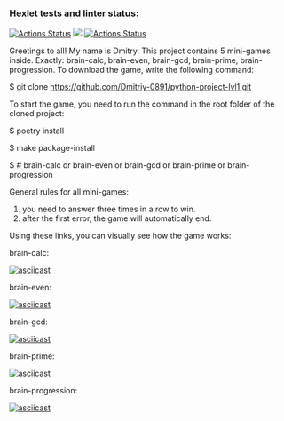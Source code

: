 ### Hexlet tests and linter status:
[![Actions Status](https://github.com/Dmitriy-0891/python-project-lvl1/workflows/hexlet-check/badge.svg)](https://github.com/Dmitriy-0891/python-project-lvl1/actions)
<a href="https://codeclimate.com/github/Dmitriy-0891/python-project-lvl1/maintainability"><img src="https://api.codeclimate.com/v1/badges/557c012bb642709e60ba/maintainability" /></a>
[![Actions Status](https://github.com/Dmitriy-0891/python-project-lvl1/workflows/Lint/badge.svg)](https://github.com/Dmitriy-0891/python-project-lvl1/actions)

Greetings to all! My name is Dmitry. This project contains 5 mini-games inside. Exactly: brain-calc, brain-even, brain-gcd, brain-prime, brain-progression.
To download the game, write the following command:

$ git clone https://github.com/Dmitriy-0891/python-project-lvl1.git

To start the game, you need to run the command in the root folder of the cloned project: 

$ poetry install

$ make package-install

$ <name-game> # brain-calc or brain-even or brain-gcd or brain-prime or brain-progression

General rules for all mini-games:
1) you need to answer three times in a row to win.
2) after the first error, the game will automatically end.

Using these links, you can visually see how the game works:

brain-calc:

[![asciicast](https://asciinema.org/a/lxwc1uuY614Myxn3ja5PBrTc6.svg)](https://asciinema.org/a/lxwc1uuY614Myxn3ja5PBrTc6)

brain-even:

[![asciicast](https://asciinema.org/a/ZrkY23V7Y57dKUYoKFOIBaPmk.svg)](https://asciinema.org/a/ZrkY23V7Y57dKUYoKFOIBaPmk)

brain-gcd:

[![asciicast](https://asciinema.org/a/fSI0Jt1QR3wnglOxqddLYg6PX.svg)](https://asciinema.org/a/fSI0Jt1QR3wnglOxqddLYg6PX)

brain-prime:

[![asciicast](https://asciinema.org/a/FaXIpMunvJFwAI4xrZG6OYjfa.svg)](https://asciinema.org/a/FaXIpMunvJFwAI4xrZG6OYjfa)

brain-progression:

[![asciicast](https://asciinema.org/a/DsLqwIGQgopordhVKufRlX4g9.svg)](https://asciinema.org/a/DsLqwIGQgopordhVKufRlX4g9)